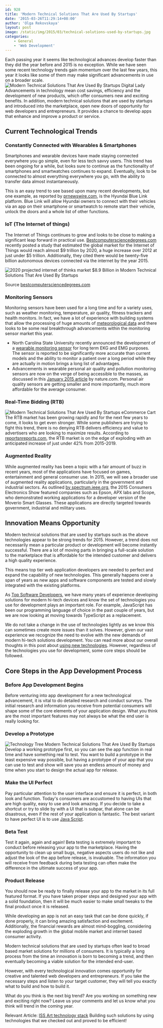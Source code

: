 ```yaml
---
id: 928
title: 'Modern Technical Solutions That Are Used By Startups'
date: '2015-03-26T11:29:14+08:00'
author: 'Olga Rekovskaya'
layout: post
image: /static/img/2015/03/technical-solutions-used-by-startups.jpg
categories:
    - General
    - 'Web Development'
---
```


Each passing year it seems like technological advances develop faster than they did the year before and 2015 is no exception. While we have seen some recent technology trends gain momentum over the last few years, this year it looks like some of them may make significant advancements in use on a broader scale.
![ Modern Technical Solutions That Are Used By Startups Digital Lady](/static/img/2015/03/startup-technological-advaces-300x212.jpg)Advancements in technology mean cost savings, efficiency and the development of new products, which offer consumers new and exciting benefits. In addition, modern technical solutions that are used by startups and introduced into the marketplace, open new doors of opportunity for web developers and entrepreneurs. It provides a chance to develop apps that enhance and improve a product or service.

## Current Technological Trends

### Constantly Connected with Wearables & Smartphones

Smartphones and wearable devices have made staying connected everywhere you go simple, even for less tech savvy users. This trend has been ongoing for a while, but looks sure to continue as the functionality of smartphones and smartwatches continues to expand. Eventually, look to be connected to almost everything everywhere you go, with the ability to transfer data almost instantaneously.

This is an easy trend to see based upon many recent developments, but one example, as reported by [prnewswire.com](http://www.prnewswire.com/news-releases/hyundai-blue-link-to-debut-smartwatch-app-with-voice-recognition-at-2015-consumer-electronics-show-and-pepcoms-digital-experience-300013816.html), is the Hyundai Blue Link platform. Blue Link will allow Hyundai owners to connect with their vehicles via an app on their smartphone or smartwatch to remote start their vehicle, unlock the doors and a whole list of other functions.

### IoT (The Internet of things)

The Internet of Things continues to grow and looks to be close to making a significant leap forward in practical use. [Bestcomputersciencedegrees.com](http://www.bestcomputersciencedegrees.com/internet-of-things/) recently posted a study that estimated the global market for the Internet of Things would reach almost $9 trillion by 2020, a huge increase over 2012 at just under $5 trillion. Additionally, they cited there would be twenty-five billion autonomous devices connected via the internet by the year 2015.

![2020 projected internet of thinks market $8.9 Billion in Modern Technical Solutions That Are Used By Startups](/static/img/2015/03/Internet_of_Everything-smaller-snippet-of-9-billion.jpg)

Source [bestcomputersciencedegrees.com](http://www.bestcomputersciencedegrees.com/internet-of-things/)

### Monitoring Sensors

Monitoring sensors have been used for a long time and for a variety uses, such as weather monitoring, temperature, air quality, fitness trackers and health monitors. In fact, we have a lot of experience with building systems that allow the processing of huge amounts of [meteorological data](http://www.issart.com/en/portfolio/details/id/95) and there looks to be some real breakthrough advancements within the monitoring sensor market this year.

- North Carolina State University recently announced the development of a [wearable monitoring sensor](https://news.ncsu.edu/2015/01/zhu-electrophys-2015/) for long term EKG and EMG purposes. The sensor is reported to be significantly more accurate than current models and the ability to monitor a patient over a long period while they are actually in motion brings a long list of advantages.
- Advancements in wearable personal air quality and pollution monitoring sensors are now on the verge of being accessible to the masses, as discussed in this [January 2015 article](http://www.nature.com/news/environmental-science-pollution-patrol-1.16654) by nature.com. Personal air quality sensors are getting smaller and more importantly, much more affordable for the average consumer.


### Real-Time Bidding (RTB)

![Modern Technical Solutions That Are Used By Startups eCommerce Cart](/static/img/2015/03/small-ecommerce-shopping-cart-150x150.png)The RTB market has been growing rapidly and for the next few years to come, it looks to get even stronger. While some publishers are trying to fight this trend, there is no denying RTB delivers efficiency and value to advertisers who are looking to maximize results. According to [reportsnreports.com](http://www.reportsnreports.com/reports/316414-global-rtb-market-2015-2019.html), the RTB market is on the edge of exploding with an anticipated increase of just under 42% from 2015-2019.

### Augmented Reality

While augmented reality has been a topic with a fair amount of buzz in recent years, most of the applications have focused on games, entertainment and general consumer use. In 2015, we will see a broader use of augmented reality applications, particularly in the government and industrial sectors. As outlined [by spectrum.ieee.org](http://spectrum.ieee.org/tech-talk/consumer-electronics/gadgets/ces-2015-industrial-augmented-reality-takes-center-stage), the 2015 Consumers Electronics Show featured companies such as Epson, APX labs and Scope, who demonstrated working applications for a developer version of the Moverio Smart Glasses. These applications are directly targeted towards government, industrial and military uses.

## Innovation Means Opportunity

Modern technical solutions that are used by startups such as the above technologies appear to be strong trends for 2015. However, a trend does not necessarily mean a particular product or development will become instantly successful. There are a lot of moving parts in bringing a full-scale solution to the marketplace that is affordable for the intended customer and delivers a high quality experience.

This means top tier web application developers are needed to perfect and expand the capability of new technologies. This generally happens over a span of years as new apps and software components are tested and slowly integrated with the existing platforms.

As [Top Software Developers](https://www.softwaredevelopmentcompany.co/software-development-companies/), we have many years of experience developing solutions for modern hi-tech devices and know the set of technologies you use for development plays an important role. For example, JavaScript has been our programming language of choice in the past couple of years, but we are now looking at moving towards TypeScript as a replacement.

We do not take a change in the use of technologies lightly as we know this can sometimes create more issues than it solves. However, given our vast experience we recognize the need to evolve with the new demands of modern hi-tech solutions development. You can read more about our overall thoughts in this post about [using new technologies](https://www.issart.com/blog/iss-art-technology-stack-2015/). However, regardless of the technologies you use for development, some core steps should be followed.

## Core Steps in the App Development Process

### Before App Development Begins

Before venturing into app development for a new technological advancement, it is vital to do detailed research and conduct surveys. The initial research and information you receive from potential consumers will shape some of the core elements of your application design. What you think are the most important features may not always be what the end user is really looking for.

### Develop a Prototype

![Technology Tree Modern Technical Solutions That Are Used By Startups](/static/img/2015/03/technology-tree-300x199.jpg)Develop a working prototype first, so you can see the app function in real time and have something real to test. You want to build a prototype in the least expensive way possible, but having a prototype of your app that you can use to test and show will save you an endless amount of money and time when you start to design the actual app for release.

### Make the UI Perfect

Pay particular attention to the user interface and ensure it is perfect, in both look and function. Today's consumers are accustomed to having UIs that are high quality, easy to use and look amazing. If you decide to take a shortcut or try to slide by with a UI that is subpar, that alone can be disastrous, even if the rest of your application is fantastic. The best variant to have perfect UI is to use [Java Script](http://firstsiteguide.com/javascript-cheat-sheet/).

### Beta Test

Test it again, again and again! Beta testing is extremely important to conduct before releasing your app to the marketplace. Having the opportunity to clean up small bugs, negative aspects users do not like and adjust the look of the app before release, is invaluable. The information you will receive from feedback during beta testing can often make the difference in the ultimate success of your app.

### Product Release

You should now be ready to finally release your app to the market in its full featured format. If you have taken proper steps and designed your app with a solid foundation, then it will be much easier to make small tweaks to the final product once it is released.

While developing an app is not an easy task that can be done quickly, if done properly, it can bring amazing satisfaction and excitement. Additionally, the financial rewards are almost mind-boggling, considering the exploding growth in the global mobile market and internet based consumer activity.

Modern technical solutions that are used by startups often lead to broad based market solutions for millions of consumers. It is typically a long process from the time an innovation is born to becoming a trend, and then eventually becoming a viable solution for the intended end-user.

However, with every technological innovation comes opportunity for creative and talented web developers and entrepreneurs. If you take the necessary steps and listen to your target customer, they will tell you exactly what to build and how to build it.

What do you think is the next big trend? Are you working on something new and exciting right now? Leave us your comments and let us know what you think will trend in the coming year.

Relevant Article: [ISS Art technology stack](https://www.issart.com/blog/iss-art-technology-stack-2015/) Building such solutions by using technologies that we checked out and proved to be efficient!